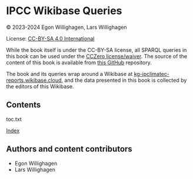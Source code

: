 # IPCC Wikibase Queries

© 2023-2024 Egon Willighagen, Lars Willighagen

License: [CC-BY-SA 4.0 International](https://creativecommons.org/licenses/by-sa/4.0/)

While the book itself is under the CC-BY-SA license, all SPARQL queries in this book can be used
under the [CCZero license/waiver](https://creativecommons.org/share-your-work/public-domain/cc0/).
The source of the content of this book is available from [this GitHub](https://github.com/semanticClimate/IPCC-Queries)
repository.

The book and its queries wrap around a Wikibase at [kg-ipclimatec-reports.wikibase.cloud](https://kg-ipclimatec-reports.wikibase.cloud/),
and the data presented in this book is collected by the editors of this Wikibase.

## Contents

<toc>toc.txt</toc>

[Index](indexList.i.md) <br />

## Authors and content contributors

* Egon Willighagen
* Lars Willighagen
